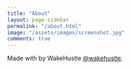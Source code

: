 ```yaml
---
title: "About"
layout: page-sidebar
permalink: "/about.html"
image: "/assets/images/screenshot.jpg"
comments: true
---
```

Made with <i class="fa fa-heart text-danger"></i> by WakeHustle [@wakehustle](https://www.instagram.com/wakehustle).
